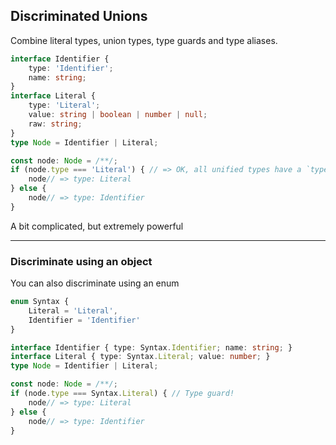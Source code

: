 ## Discriminated Unions

Combine literal types, union types, type guards and type aliases.

```typescript
interface Identifier {
    type: 'Identifier';
    name: string;
}
interface Literal {
    type: 'Literal';
    value: string | boolean | number | null;
    raw: string;
}
type Node = Identifier | Literal;

const node: Node = /**/;
if (node.type === 'Literal') { // => OK, all unified types have a `type`
    node// => type: Literal
} else {
    node// => type: Identifier
}
```

A bit complicated, but extremely powerful

<!-- .element class="fragment" data-fragment-index="0" -->

---

### Discriminate using an object

You can also discriminate using an enum

```typescript
enum Syntax {
    Literal = 'Literal',
    Identifier = 'Identifier'
}

interface Identifier { type: Syntax.Identifier; name: string; }
interface Literal { type: Syntax.Literal; value: number; }
type Node = Identifier | Literal;

const node: Node = /**/;
if (node.type === Syntax.Literal) { // Type guard!
    node// => type: Literal
} else {
    node// => type: Identifier
}
```
